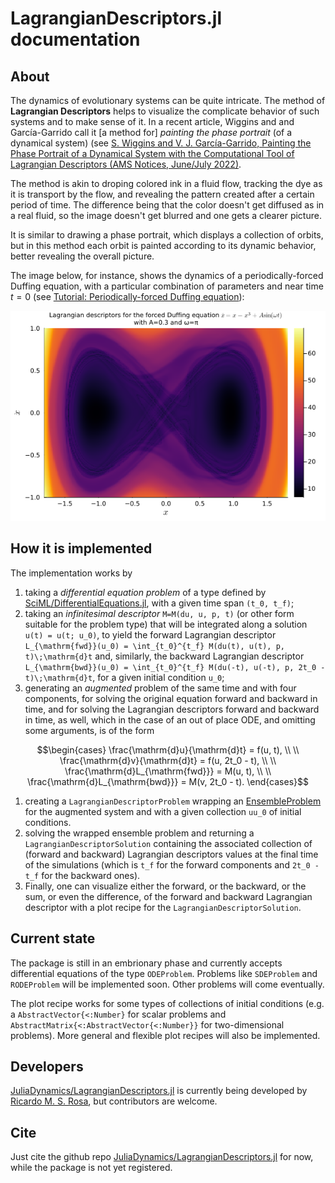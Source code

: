 # LagrangianDescriptors.jl documentation

## About

The dynamics of evolutionary systems can be quite intricate. The method of **Lagrangian Descriptors** helps to visualize the complicate behavior of such systems and to make sense of it. In a recent article, Wiggins and and García-Garrido call it [a method for] *painting the phase portrait* (of a dynamical system) (see [S. Wiggins and V. J. García-Garrido, Painting the Phase Portrait of a Dynamical System with the Computational Tool of Lagrangian Descriptors (AMS Notices, June/July 2022)](https://www.ams.org/journals/notices/202206/noti2489/noti2489.html?adat=June/July%202022&trk=2489&galt=none&cat=feature&pdfissue=202206&pdffile=rnoti-p936.pdf).

The method is akin to droping colored ink in a fluid flow, tracking the dye as it is transport by the flow, and revealing the pattern created after a certain period of time. The difference being that the color doesn't get diffused as in a real fluid, so the image doesn't get blurred and one gets a clearer picture.

It is similar to drawing a phase portrait, which displays a collection of orbits, but in this method each orbit is painted according to its dynamic behavior, better revealing the overall picture.

The image below, for instance, shows the dynamics of a periodically-forced Duffing equation, with a particular combination of parameters and near time $t=0$ (see [Tutorial: Periodically-forced Duffing equation](tutorial_ODEs.md#Periodically-forced-Duffing-equation)):

![Duffing](img/duffing.png)

## How it is implemented

The implementation works by 
1. taking a *differential equation problem* of a type defined by [SciML/DifferentialEquations.jl](https://github.com/SciML/DifferentialEquations.jl), with a given time span ``(t_0, t_f)``;
1. taking an *infinitesimal descriptor* ``M=M(du, u, p, t)`` (or other form suitable for the problem type) that will be integrated along a solution ``u(t) = u(t; u_0)``, to yield the forward Lagrangian descriptor ``L_{\mathrm{fwd}}(u_0) = \int_{t_0}^{t_f} M(du(t), u(t), p, t)\;\mathrm{d}t`` and, similarly, the backward Lagrangian descriptor ``L_{\mathrm{bwd}}(u_0) = \int_{t_0}^{t_f} M(du(-t), u(-t), p, 2t_0 - t)\;\mathrm{d}t``, for a given initial condition ``u_0``;
1. generating an *augmented* problem of the same time and with four components, for solving the original equation forward and backward in time, and for solving the Lagrangian descriptors forward and backward in time, as well, which in the case of an out of place ODE, and omitting some arguments, is of the form
```math
\begin{cases}
  \frac{\mathrm{d}u}{\mathrm{d}t} = f(u, t), \\ \\
  \frac{\mathrm{d}v}{\mathrm{d}t} = f(u, 2t_0 - t), \\ \\
  \frac{\mathrm{d}L_{\mathrm{fwd}}} = M(u, t), \\ \\
  \frac{\mathrm{d}L_{\mathrm{bwd}}} = M(v, 2t_0 - t). 
\end{cases}
```
1. creating a `LagrangianDescriptorProblem` wrapping an [EnsembleProblem](https://diffeq.sciml.ai/dev/features/ensemble/) for the augmented system and with a given collection ``uu_0`` of initial conditions.
1. solving the wrapped ensemble problem and returning a `LagrangianDescriptorSolution` containing the associated collection of (forward and backward) Lagrangian descriptors values at the final time of the simulations (which is ``t_f`` for the forward components and ``2t_0 - t_f`` for the backward ones).
1. Finally, one can visualize either the forward, or the backward, or the sum, or even the difference, of the forward and backward Lagrangian descriptor with a plot recipe for the `LagrangianDescriptorSolution`.

## Current state

The package is still in an embrionary phase and currently accepts differential equations of the type `ODEProblem`. Problems like `SDEProblem` and `RODEProblem` will be implemented soon. Other problems will come eventually.

The plot recipe works for some types of collections of initial conditions (e.g. a `AbstractVector{<:Number}` for scalar problems and `AbstractMatrix{<:AbstractVector{<:Number}}` for two-dimensional problems). More general and flexible plot recipes will also be implemented.

## Developers

[JuliaDynamics/LagrangianDescriptors.jl](https://github.com/JuliaDynamics/LagrangianDescriptors.jl) is currently being developed by [Ricardo M. S. Rosa](https://rmsrosa.github.io), but contributors are welcome.

## Cite

Just cite the github repo [JuliaDynamics/LagrangianDescriptors.jl](https://github.com/JuliaDynamics/LagrangianDescriptors.jl) for now, while the package is not yet registered.
